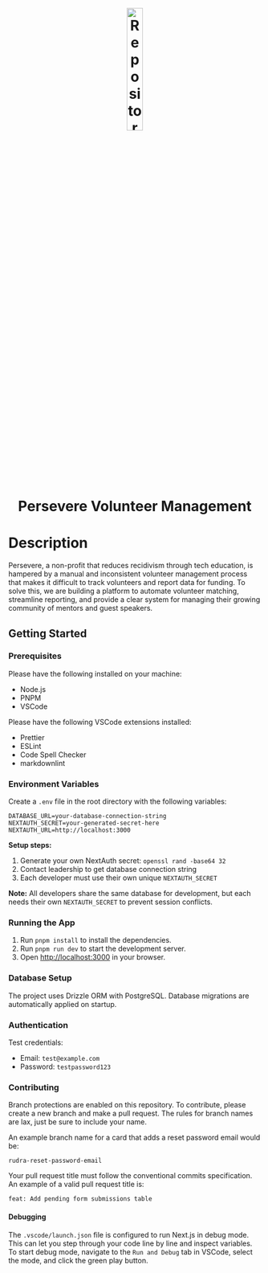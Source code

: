 <h1 align="center">
  <br>
    <img src="https://static-assets.justserve.org/images/2ac73db0-c154-472b-9746-eeaa54f0b457.png" alt="Repository Banner" width="25%">  
  <br>
    Persevere Volunteer Management 
</h1>

# Description

Persevere, a non-profit that reduces recidivism through tech education, is hampered by a manual and inconsistent volunteer management process that makes it difficult to track volunteers and report data for funding. To solve this, we are building a platform to automate volunteer matching, streamline reporting, and provide a clear system for managing their growing community of mentors and guest speakers.

## Getting Started

### Prerequisites

Please have the following installed on your machine:

- Node.js
- PNPM
- VSCode

Please have the following VSCode extensions installed:

- Prettier
- ESLint
- Code Spell Checker
- markdownlint

### Environment Variables

Create a `.env` file in the root directory with the following variables:

```text
DATABASE_URL=your-database-connection-string
NEXTAUTH_SECRET=your-generated-secret-here
NEXTAUTH_URL=http://localhost:3000
```

**Setup steps:**

1. Generate your own NextAuth secret: `openssl rand -base64 32`
2. Contact leadership to get database connection string
3. Each developer must use their own unique `NEXTAUTH_SECRET`

**Note:** All developers share the same database for development, but each needs their own `NEXTAUTH_SECRET` to prevent session conflicts.

### Running the App

1. Run `pnpm install` to install the dependencies.
2. Run `pnpm run dev` to start the development server.
3. Open [http://localhost:3000](http://localhost:3000) in your browser.

### Database Setup

The project uses Drizzle ORM with PostgreSQL. Database migrations are automatically applied on startup.

### Authentication

Test credentials:

- Email: `test@example.com`
- Password: `testpassword123`

### Contributing

Branch protections are enabled on this repository.
To contribute, please create a new branch and make a pull request.
The rules for branch names are lax, just be sure to include your name.

An example branch name for a card that adds a reset password email would be:

```text
rudra-reset-password-email
```

Your pull request title must follow the conventional commits specification. An example of a valid pull request title is:

```text
feat: Add pending form submissions table
```

#### Debugging

The `.vscode/launch.json` file is configured to run Next.js in debug mode. This can let you step through your code line by line and inspect variables.
To start debug mode, navigate to the `Run and Debug` tab in VSCode, select the mode, and click the green play button.
